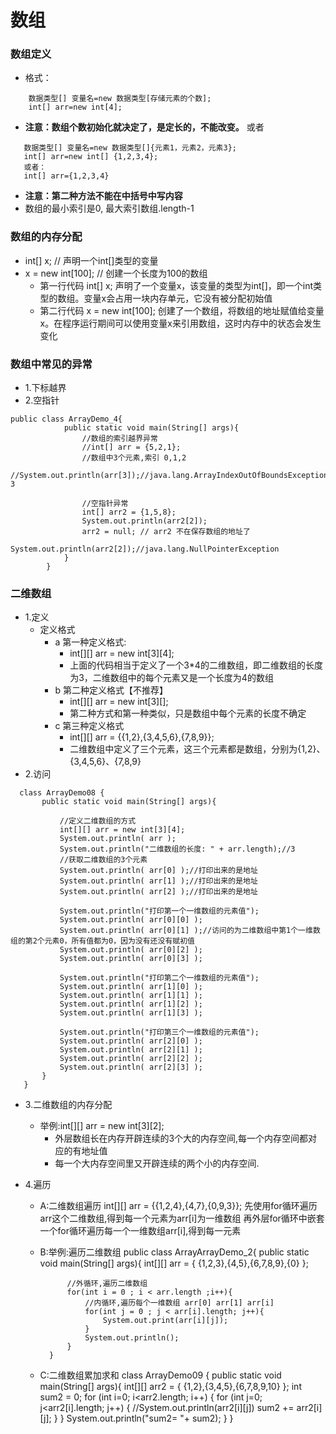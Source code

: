 # 数组
### 数组定义
* 格式：
```
    数据类型[] 变量名=new 数据类型[存储元素的个数];
    int[] arr=new int[4];
```
* **注意：数组个数初始化就决定了，是定长的，不能改变。**
或者
```
   数据类型[] 变量名=new 数据类型[]{元素1，元素2，元素3};
   int[] arr=new int[] {1,2,3,4};
   或者：
   int[] arr={1,2,3,4}
```
* **注意：第二种方法不能在中括号中写内容**
* 数组的最小索引是0, 最大索引数组.length-1
### 数组的内存分配
* int[] x;	            	// 声明一个int[]类型的变量
*	x = new int[100];		// 创建一个长度为100的数组
    * 第一行代码 int[] x; 声明了一个变量x，该变量的类型为int[]，即一个int类型的数组。变量x会占用一块内存单元，它没有被分配初始值
    * 第二行代码 x = new int[100]; 创建了一个数组，将数组的地址赋值给变量x。在程序运行期间可以使用变量x来引用数组，这时内存中的状态会发生变化

### 数组中常见的异常
* 1.下标越界
* 2.空指针
```
public class ArrayDemo_4{
			public static void main(String[] args){
				//数组的索引越界异常
				//int[] arr = {5,2,1};
				//数组中3个元素,索引 0,1,2
				//System.out.println(arr[3]);//java.lang.ArrayIndexOutOfBoundsException: 3

				//空指针异常
				int[] arr2 = {1,5,8};
				System.out.println(arr2[2]);
				arr2 = null; // arr2 不在保存数组的地址了
				System.out.println(arr2[2]);//java.lang.NullPointerException
			}
		}
```

### 二维数组
* 1.定义
  * 定义格式
   	* a 第一种定义格式:
   		*  int[][] arr = new int[3][4];
   		*  上面的代码相当于定义了一个3*4的二维数组，即二维数组的长度为3，二维数组中的每个元素又是一个长度为4的数组
   	* b 第二种定义格式【不推荐】
   		*  int[][] arr = new int[3][];
   		*  第二种方式和第一种类似，只是数组中每个元素的长度不确定
   	* c 第三种定义格式
   		*  	int[][] arr = {{1,2},{3,4,5,6},{7,8,9}};
   		*  	二维数组中定义了三个元素，这三个元素都是数组，分别为{1,2}、{3,4,5,6}、{7,8,9}
* 2.访问
 ```
   class ArrayDemo08 {
   		public static void main(String[] args){

   			//定义二维数组的方式
   			int[][] arr = new int[3][4];
   			System.out.println( arr );
   			System.out.println("二维数组的长度: " + arr.length);//3
   			//获取二维数组的3个元素
   			System.out.println( arr[0] );//打印出来的是地址
   			System.out.println( arr[1] );//打印出来的是地址
   			System.out.println( arr[2] );//打印出来的是地址

   			System.out.println("打印第一个一维数组的元素值");
   			System.out.println( arr[0][0] );
   			System.out.println( arr[0][1] );//访问的为二维数组中第1个一维数组的第2个元素0，所有值都为0，因为没有还没有赋初值
   			System.out.println( arr[0][2] );
   			System.out.println( arr[0][3] );

   			System.out.println("打印第二个一维数组的元素值");
   			System.out.println( arr[1][0] );
   			System.out.println( arr[1][1] );
   			System.out.println( arr[1][2] );
   			System.out.println( arr[1][3] );

   			System.out.println("打印第三个一维数组的元素值");
   			System.out.println( arr[2][0] );
   			System.out.println( arr[2][1] );
   			System.out.println( arr[2][2] );
   			System.out.println( arr[2][3] );
   		}
   	}
 ```

* 3.二维数组的内存分配
  * 举例:int[][] arr = new int[3][2];
	 * 外层数组长在内存开辟连续的3个大的内存空间,每一个内存空间都对应的有地址值
	 * 每一个大内存空间里又开辟连续的两个小的内存空间.

* 4.遍历
    * A:二维数组遍历
  		 int[][] arr = {{1,2,4},{4,7},{0,9,3}};
    		 先使用for循环遍历arr这个二维数组,得到每一个元素为arr[i]为一维数组
  		 再外层for循环中嵌套一个for循环遍历每一个一维数组arr[i],得到每一元素

  	* B:举例:遍历二维数组
  		public class ArrayArrayDemo_2{
  			public static void main(String[] args){
  				int[][] arr = { {1,2,3},{4,5},{6,7,8,9},{0} };

  				//外循环,遍历二维数组
  				for(int i = 0 ; i < arr.length ;i++){
  					//内循环,遍历每个一维数组 arr[0] arr[1] arr[i]
  					for(int j = 0 ; j < arr[i].length; j++){
  						System.out.print(arr[i][j]);
  					}
  					System.out.println();
  				}
  			}

  	* C:二维数组累加求和
  	   class ArrayDemo09 {
  			public static void main(String[] args){
  			  	int[][] arr2 = { {1,2},{3,4,5},{6,7,8,9,10} };
  				int sum2 = 0;
  				for (int i=0; i<arr2.length; i++) {
  					for (int j=0; j<arr2[i].length; j++) {
  		                 //System.out.println(arr2[i][j])
  						sum2 += arr2[i][j];
  					}
  				}
  				System.out.println("sum2= "+ sum2);
  			}
  		}